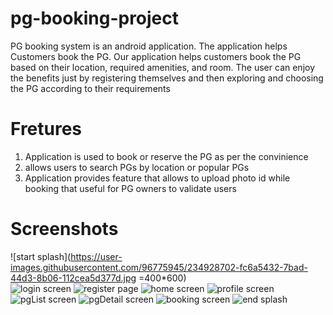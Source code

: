 # pg-booking-project
PG booking system is an android application. The application helps Customers book the PG. Our application helps customers book the PG based on their location, required amenities, and room. The user can enjoy the benefits just by registering themselves and then exploring and choosing the PG according to their requirements

# Fretures 

1. Application is used to book or reserve the PG as per the convinience
2. allows users to search PGs by location or popular PGs
3. Application provides feature that allows to upload photo id while booking that useful for PG owners to validate users

# Screenshots

![start splash](https://user-images.githubusercontent.com/96775945/234928702-fc6a5432-7bad-44d3-8b06-112cea5d377d.jpg =400*600)  
![login screen](https://user-images.githubusercontent.com/96775945/234928958-2e0ce966-be6c-4d80-94ab-b5ec122f882b.jpg)
![register page](https://user-images.githubusercontent.com/96775945/234929004-46d5dd6b-fcad-49ca-b4e4-c83af3bae42b.png)
![home screen](https://user-images.githubusercontent.com/96775945/234929106-79c7e648-9dd4-42f7-bb8c-db2457c1384f.jpg)
![profile screen](https://user-images.githubusercontent.com/96775945/234929156-7bcad11a-2a27-4f97-a234-733be20245ff.jpg)
![pgList screen](https://user-images.githubusercontent.com/96775945/234929220-4b820749-f910-40b7-bfc7-e4862edcbe87.jpg)
![pgDetail screen](https://user-images.githubusercontent.com/96775945/234929311-ee2dc714-2b2a-45c2-a1b3-9806a8735a7e.jpg)
![booking screen](https://user-images.githubusercontent.com/96775945/234929358-2e0cf9bb-25e5-47cd-a6d6-33467b95c93a.jpg)
![end splash](https://user-images.githubusercontent.com/96775945/234929420-ea72f6c5-82a4-4e2e-af17-ba7d079bc97c.jpg)
